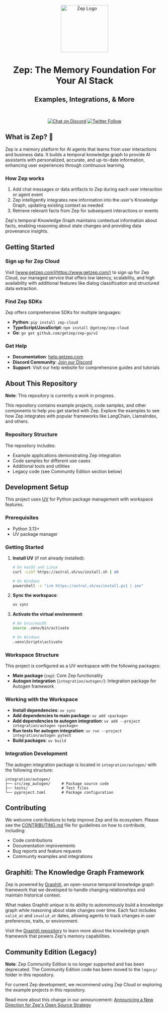 <p align="center">
  <a href="https://www.getzep.com/">
    <img src="https://github.com/user-attachments/assets/119c5682-9654-4257-8922-56b7cb8ffd73" width="150" alt="Zep Logo">
  </a>
</p>

<h1 align="center">
Zep: The Memory Foundation For Your AI Stack
</h1>

<h2 align="center">Examples, Integrations, & More</h2>

<br />

<p align="center">
  <a href="https://discord.gg/W8Kw6bsgXQ"><img
    src="https://img.shields.io/badge/Discord-%235865F2.svg?&logo=discord&logoColor=white"
    alt="Chat on Discord"
  /></a>
  <a href="https://twitter.com/intent/follow?screen_name=zep_ai" target="_new"><img alt="Twitter Follow" src="https://img.shields.io/twitter/follow/zep_ai"></a>
</p>

## What is Zep? 💬

Zep is a memory platform for AI agents that learns from user interactions and business data. It builds a temporal knowledge graph to provide AI assistants with personalized, accurate, and up-to-date information, enhancing user experiences through continuous learning.

### How Zep works

1. Add chat messages or data artifacts to Zep during each user interaction or agent event
2. Zep intelligently integrates new information into the user's Knowledge Graph, updating existing context as needed
3. Retrieve relevant facts from Zep for subsequent interactions or events

Zep's temporal Knowledge Graph maintains contextual information about facts, enabling reasoning about state changes and providing data provenance insights.

## Getting Started

### Sign up for Zep Cloud

Visit [www.getzep.com](https://www.getzep.com/) to sign up for Zep Cloud, our managed service that offers low latency, scalability, and high availability with additional features like dialog classification and structured data extraction.

### Find Zep SDKs

Zep offers comprehensive SDKs for multiple languages:

- **Python**: `pip install zep-cloud`
- **TypeScript/JavaScript**: `npm install @getzep/zep-cloud`
- **Go**: `go get github.com/getzep/zep-go/v2`

### Get Help

- **Documentation**: [help.getzep.com](https://help.getzep.com)
- **Discord Community**: [Join our Discord](https://discord.gg/W8Kw6bsgXQ)
- **Support**: Visit our help website for comprehensive guides and tutorials

## About This Repository

**Note**: This repository is currently a work in progress.

This repository contains example projects, code samples, and other components to help you get started with Zep. Explore the examples to see how Zep integrates with popular frameworks like LangChain, LlamaIndex, and others.

### Repository Structure

The repository includes:

- Example applications demonstrating Zep integration
- Code samples for different use cases
- Additional tools and utilities
- Legacy code (see Community Edition section below)

## Development Setup

This project uses [UV](https://github.com/astral-sh/uv) for Python package management with workspace features.

### Prerequisites

- Python 3.13+
- UV package manager

### Getting Started

1. **Install UV** (if not already installed):
   ```bash
   # On macOS and Linux
   curl -LsSf https://astral.sh/uv/install.sh | sh
   
   # On Windows
   powershell -c "irm https://astral.sh/uv/install.ps1 | iex"
   ```

2. **Sync the workspace**:
   ```bash
   uv sync
   ```

3. **Activate the virtual environment**:
   ```bash
   # On Unix/macOS
   source .venv/bin/activate
   
   # On Windows
   .venv\Scripts\activate
   ```

### Workspace Structure

This project is configured as a UV workspace with the following packages:

- **Main package** (`zep`): Core Zep functionality
- **Autogen integration** (`integration/autogen/`): Integration package for Autogen framework

### Working with the Workspace

- **Install dependencies**: `uv sync`
- **Add dependencies to main package**: `uv add <package>`
- **Add dependencies to autogen integration**: `uv add --project integration/autogen <package>`
- **Run tests for autogen integration**: `uv run --project integration/autogen pytest`
- **Build packages**: `uv build`

### Integration Development

The autogen integration package is located in `integration/autogen/` with the following structure:

```
integration/autogen/
├── src/zep_autogen/     # Package source code
├── tests/               # Test files
└── pyproject.toml       # Package configuration
```

## Contributing

We welcome contributions to help improve Zep and its ecosystem. Please see the [CONTRIBUTING.md](CONTRIBUTING.md) file for guidelines on how to contribute, including:

- Code contributions
- Documentation improvements
- Bug reports and feature requests
- Community examples and integrations

## Graphiti: The Knowledge Graph Framework

Zep is powered by [Graphiti](https://github.com/getzep/graphiti), an open-source temporal knowledge graph framework that we developed to handle changing relationships and maintain historical context.

What makes Graphiti unique is its ability to autonomously build a knowledge graph while reasoning about state changes over time. Each fact includes `valid_at` and `invalid_at` dates, allowing agents to track changes in user preferences, traits, or environment.

Visit the [Graphiti repository](https://github.com/getzep/graphiti) to learn more about the knowledge graph framework that powers Zep's memory capabilities.


## Community Edition (Legacy)

**Note**: Zep Community Edition is no longer supported and has been deprecated. The Community Edition code has been moved to the `legacy/` folder in this repository.

For current Zep development, we recommend using Zep Cloud or exploring the example projects in this repository.

Read more about this change in our announcement: [Announcing a New Direction for Zep's Open Source Strategy](https://blog.getzep.com/announcing-a-new-direction-for-zeps-open-source-strategy/)
